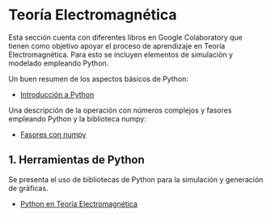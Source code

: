 # Teoría Electromagnética

Esta sección cuenta con diferentes libros en Google Colaboratory que tienen como objetivo apoyar el proceso de aprendizaje en Teoría Electromagnética. Para esto se incluyen elementos de simulación y modelado empleando Python.

Un buen resumen de los aspectos básicos de Python: <br>

- [Introducción a Python](https://colab.research.google.com/github/FerneyOAmaya/DataLiteracy/blob/master/0_Python.ipynb)

Una descripción de la operación con números complejos y fasores empleando Python y la biblioteca numpy: <br>

- [Fasores con numpy](https://colab.research.google.com/github/FerneyOAmaya/TransmissionLines/blob/master/Fasores.ipynb)

## 1. Herramientas de Python

Se presenta el uso de bibliotecas de Python para la simulación y generación de gráficas.

- [Python en Teoría Electromagnética](https://colab.research.google.com/github/FerneyOAmaya/TeoriaElectromagnetica/blob/master/PythonTeoriaEM.ipynb)